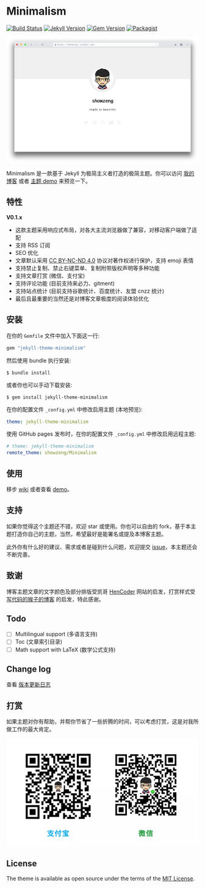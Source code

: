 # Minimalism

[![Build Status](https://travis-ci.org/showzeng/Minimalism.svg?branch=master)](https://travis-ci.org/showzeng/Minimalism)
[![Jekyll Version](https://img.shields.io/badge/Jekyll-3.8-blue.svg)](https://jekyllrb.com/)
[![Gem Version](https://badge.fury.io/rb/jekyll-theme-minimalism.svg)](https://badge.fury.io/rb/jekyll-theme-minimalism)
[![Packagist](https://img.shields.io/packagist/l/doctrine/orm.svg?style=popout)](./LICENSE.txt)

![screenshot](./docs/screenshot.png)

Minimalism 是一款基于 Jekyll 为极简主义者打造的极简主题。你可以访问 [我的博客][blog] 或者 [主题 demo][demo] 来预览一下。

## 特性

**V0.1.x**
- 这款主题采用响应式布局，对各大主流浏览器做了兼容，对移动客户端做了适配
- 支持 RSS 订阅
- SEO 优化
- 文章默认采用 [CC BY-NC-ND 4.0][license] 协议对著作权进行保护，支持 emoji 表情
- 支持禁止复制、禁止右键菜单、复制附带版权声明等多种功能
- 支持文章打赏 (微信、支付宝)
- 支持评论功能 (目前支持来必力、gitment)
- 支持站点统计 (目前支持谷歌统计、百度统计、友盟 cnzz 统计)
- 最后且最重要的当然还是对博客文章极度的阅读体验优化

## 安装

在你的 `Gemfile` 文件中加入下面这一行:

```ruby
gem "jekyll-theme-minimalism"
```

然后使用 bundle 执行安装:

    $ bundle install

或者你也可以手动下载安装:

    $ gem install jekyll-theme-minimalism

在你的配置文件 `_config.yml` 中修改启用主题 (本地预览):

```yaml
theme: jekyll-theme-minimalism
```

使用 GitHub pages 发布时，在你的配置文件 `_config.yml` 中修改启用远程主题:

```yaml
# theme: jekyll-theme-minimalism
remote_theme: showzeng/Minimalism
```

## 使用

移步 [wiki] 或者查看 [demo]。

## 支持

如果你觉得这个主题还不错，欢迎 star 或使用。你也可以自由的 fork，基于本主题打造你自己的主题，当然，希望最好是能署名或提及本博客主题。

此外你有什么好的建议、需求或者是碰到什么问题，欢迎提交 [issue]，本主题还会不断完善。

## 致谢

博客主题文章的文字颜色及部分排版受凯哥 [HenCoder] 网站的启发，打赏样式受 [写代码的猴子的博客][Jaeger] 的启发，特此感谢。

## Todo

- [ ] Multilingual support (多语言支持)
- [ ] Toc (文章索引目录)
- [ ] Math support with LaTeX (数学公式支持)

## Change log

查看 [版本更新日志][Change Log]

## 打赏

如果主题对你有帮助，并帮你节省了一些折腾的时间，可以考虑打赏，这是对我所做工作的最大肯定。

![reward.png](./docs/reward.webp)

## License

The theme is available as open source under the terms of the [MIT License](https://opensource.org/licenses/MIT).

[blog]: https://showzeng.itscoder.com
[demo]: https://showzeng.github.io
[license]: https://creativecommons.org/licenses/by-nc-nd/4.0/
[wiki]: https://github.com/showzeng/Minimalism/wiki
[issue]: https://github.com/showzeng/Minimalism/issues/new
[Change Log]: https://github.com/showzeng/Minimalism/wiki/Change-Log
[HenCoder]: https://hencoder.com/
[Jaeger]: https://jaeger.itscoder.com/
